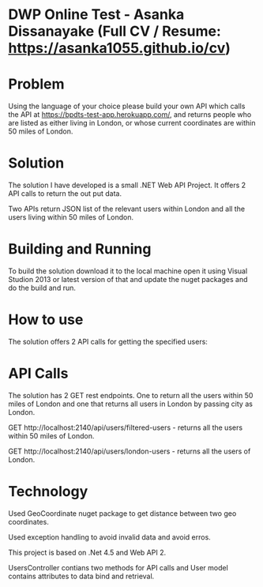 # DWP Online Test - Asanka Dissanayake (Full CV / Resume: https://asanka1055.github.io/cv)


# Problem
Using the language of your choice please build your own API which calls the API at https://bpdts-test-app.herokuapp.com/, and returns people who are listed as either living in London, or whose current coordinates are within 50 miles of London.

# Solution
The solution I have developed is a small .NET Web API Project. It offers 2 API calls to return the out put data.

Two APIs return JSON list of the relevant users within London and all the users living within 50 miles of London.

# Building and Running
To build the solution download it to the local machine open it using Visual Studion 2013 or latest version of that and update the nuget packages and do the build and run.

# How to use
The solution offers 2 API calls for getting the specified users:

# API Calls
The solution has 2 GET rest endpoints. One to return all the users within 50 miles of London and one that returns all users in London by passing city as London.

GET http://localhost:2140/api/users/filtered-users - returns all the users within 50 miles of London.

GET http://localhost:2140/api/users/london-users - returns all the users of London.

# Technology
Used GeoCoordinate nuget package to get distance between two geo coordinates.

Used exception handling to avoid invalid data and avoid erros.

This project is based on .Net 4.5 and Web API 2.

UsersController contians two methods for API calls and User model contains attributes to data bind and retrieval.
